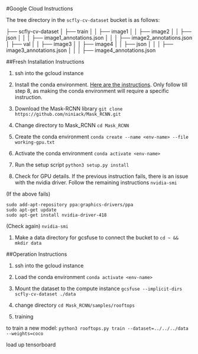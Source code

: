#Google Cloud Instructions

The tree directory in the `scfly-cv-dataset` bucket is as follows:

├── scfly-cv-dataset
│   ├── train
│   │   ├── image1
│   │   ├── image2
│   │   ├── json
│   │   │   ├── image1_annotations.json
│   │   │   ├── image2_annotations.json
│   ├── val
│   │   ├── image3
│   │   ├── image4
│   │   ├── json
│   │   │   ├── image3_annotations.json
│   │   │   ├── image4_annotations.json

##Fresh Installation Instructions

1. ssh into the gcloud instance

1. Install the conda environment. [Here are the instructions](https://www.digitalocean.com/community/tutorials/how-to-install-anaconda-on-ubuntu-18-04-quickstart). Only follow till step 8, as making the conda environment will require a specific instruction.

1. Download the Mask-RCNN library
`git clone https://github.com/niniack/Mask_RCNN.git`

1. Change directory to Mask_RCNN
`cd Mask_RCNN`

1. Create the conda environment
`conda create --name <env-name> --file working-gpu.txt`

1. Activate the conda environment
`conda activate <env-name>`

1. Run the setup script
`python3 setup.py install`

1. Check for GPU details. If the previous instruction fails, there is an issue with the nvidia driver. Follow the remaining instructions
`nvidia-smi`

(If the above fails)
```
sudo add-apt-repository ppa:graphics-drivers/ppa
sudo apt-get update
sudo apt-get install nvidia-driver-418
```
(Check again)
`nvidia-smi`

1. Make a data directory for gcsfuse to connect the bucket to
`cd ~ && mkdir data`


##Operation Instructions

1. ssh into the gcloud instance

1. Load the conda environment
`conda activate <env-name>`

1. Mount the dataset to the compute instance
`gcsfuse --implicit-dirs scfly-cv-dataset ./data`

1. change directory
`cd Mask_RCNN/samples/rooftops`

1. training

to train a new model:
`python3 rooftops.py train --dataset=../../../data --weights=coco`

load up tensorboard
